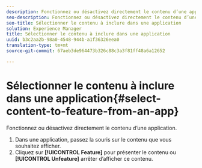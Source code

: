 ```yaml
---
description: Fonctionnez ou désactivez directement le contenu d’une application.
seo-description: Fonctionnez ou désactivez directement le contenu d’une application.
seo-title: Sélectionner le contenu à inclure dans une application
solution: Experience Manager
title: Sélectionner le contenu à inclure dans une application
uuid: b3c2aa2b-98a0-4548-944b-a1f36326eea0
translation-type: tm+mt
source-git-commit: 67aeb3de964473b326c88c3a3f81ff48a6a12652

---
```



# Sélectionner le contenu à inclure dans une application{#select-content-to-feature-from-an-app}

Fonctionnez ou désactivez directement le contenu d’une application.

1. Dans une application, passez la souris sur le contenu que vous souhaitez afficher.
1. Cliquez sur **[!UICONTROL Feature]** pour présenter le contenu ou **[!UICONTROL Unfeature]** arrêter d’afficher ce contenu.
